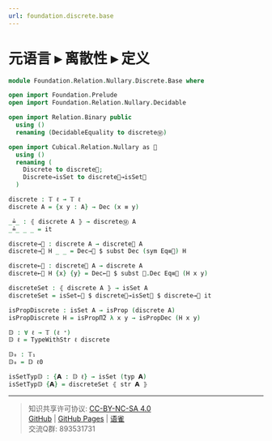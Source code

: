```yaml
---
url: foundation.discrete.base
---
```


# 元语言 ▸ 离散性 ▸ 定义

```agda
module Foundation.Relation.Nullary.Discrete.Base where

open import Foundation.Prelude
open import Foundation.Relation.Nullary.Decidable

open import Relation.Binary public
  using ()
  renaming (DecidableEquality to discreteⓂ)

open import Cubical.Relation.Nullary as 🧊
  using ()
  renaming (
    Discrete to discrete🧊;
    Discrete→isSet to discrete🧊→isSet🧊
  )

discrete : 𝕋 ℓ → 𝕋 ℓ
discrete A = {x y : A} → Dec (x ≡ y)

_≟_ : ⦃ discrete A ⦄ → discreteⓂ A
_≟_ _ _ = it

discrete→🧊 : discrete A → discrete🧊 A
discrete→🧊 H _ _ = Dec→🧊 $ subst Dec (sym Eq≡🧊) H

discrete←🧊 : discrete🧊 A → discrete A
discrete←🧊 H {x} {y} = Dec←🧊 $ subst 🧊.Dec Eq≡🧊 (H x y)

discreteSet : ⦃ discrete A ⦄ → isSet A
discreteSet = isSet←🧊 $ discrete🧊→isSet🧊 $ discrete→🧊 it

isPropDiscrete : isSet A → isProp (discrete A)
isPropDiscrete H = isPropΠ̅2 λ x y → isPropDec (H x y)

𝔻 : ∀ ℓ → 𝕋 (ℓ ⁺)
𝔻 ℓ = TypeWithStr ℓ discrete

𝔻₀ : 𝕋₁
𝔻₀ = 𝔻 ℓ0

isSetTyp𝔻 : {𝗔 : 𝔻 ℓ} → isSet (typ 𝗔)
isSetTyp𝔻 {𝗔} = discreteSet ⦃ str 𝗔 ⦄
```

---
> 知识共享许可协议: [CC-BY-NC-SA 4.0](https://creativecommons.org/licenses/by-nc-sa/4.0/deed.zh)  
> [GitHub](https://github.com/choukh/MetaLogic/blob/main/src/Foundation/Relation/Nullary/Discrete/Base.lagda.md) | [GitHub Pages](https://choukh.github.io/MetaLogic/Foundation.Relation.Nullary.Discrete.Base.html) | [语雀](https://www.yuque.com/ocau/metalogic/foundation.discrete.base)  
> 交流Q群: 893531731
